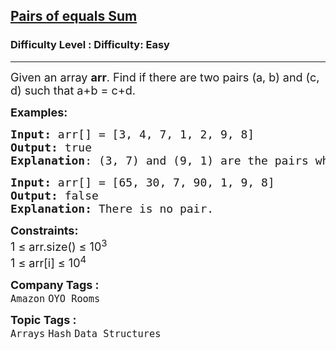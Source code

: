 <h2><a href="https://www.geeksforgeeks.org/problems/sum-equals-to-sum4006/1">Pairs of equals Sum</a></h2><h3>Difficulty Level : Difficulty: Easy</h3><hr><div class="problems_problem_content__Xm_eO"><p><span style="font-size: 18px;">Given an array&nbsp;<strong>arr</strong>. Find if there are two pairs (a, b) and (c, d) such that a+b = c+d.<br></span></p>
<p><span style="font-size: 18px;"><strong>Examples:</strong></span></p>
<pre><span style="font-size: 18px;"><strong>Input: </strong>arr[] = [3, 4, 7, 1, 2, 9, 8] <br><strong>Output:</strong> true<br><strong>Explanation</strong>: (3, 7) and (9, 1) are the pairs whosesum are equal.  <br></span></pre>
<pre><span style="font-size: 18px;"><strong>Input:</strong> arr[] = [65, 30, 7, 90, 1, 9, 8]<br><strong>Output:</strong> false<br><strong>Explanation: </strong>There is no pair.</span></pre>
<p><span style="font-size: 18px;"><strong>Constraints:</strong><br>1 ≤ arr.size() ≤ 10<sup>3<br></sup></span><span style="font-size: 18px;">1 ≤ arr[i] ≤ 10<sup>4</sup></span></p></div><p><span style=font-size:18px><strong>Company Tags : </strong><br><code>Amazon</code>&nbsp;<code>OYO Rooms</code>&nbsp;<br><p><span style=font-size:18px><strong>Topic Tags : </strong><br><code>Arrays</code>&nbsp;<code>Hash</code>&nbsp;<code>Data Structures</code>&nbsp;